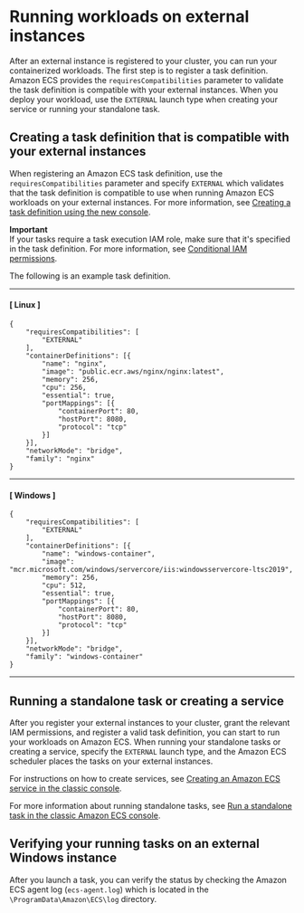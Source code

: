 # Running workloads on external instances<a name="ecs-anywhere-runtask"></a>

After an external instance is registered to your cluster, you can run your containerized workloads\. The first step is to register a task definition\. Amazon ECS provides the `requiresCompatibilities` parameter to validate the task definition is compatible with your external instances\. When you deploy your workload, use the `EXTERNAL` launch type when creating your service or running your standalone task\.

## Creating a task definition that is compatible with your external instances<a name="ecs-anywhere-taskdef"></a>

When registering an Amazon ECS task definition, use the `requiresCompatibilities` parameter and specify `EXTERNAL` which validates that the task definition is compatible to use when running Amazon ECS workloads on your external instances\. For more information, see [Creating a task definition using the new console](create-task-definition.md)\.

**Important**  
If your tasks require a task execution IAM role, make sure that it's specified in the task definition\. For more information, see [Conditional IAM permissions](ecs-anywhere-iam.md#ecs-anywhere-iam-conditional)\.

The following is an example task definition\.

------
#### [ Linux ]

```
{
	"requiresCompatibilities": [
		"EXTERNAL"
	],
	"containerDefinitions": [{
		"name": "nginx",
		"image": "public.ecr.aws/nginx/nginx:latest",
		"memory": 256,
		"cpu": 256,
		"essential": true,
		"portMappings": [{
			"containerPort": 80,
			"hostPort": 8080,
			"protocol": "tcp"
		}]
	}],
	"networkMode": "bridge",
	"family": "nginx"
}
```

------
#### [ Windows ]

```
{
	"requiresCompatibilities": [
		"EXTERNAL"
	],
	"containerDefinitions": [{
		"name": "windows-container",
		"image": "mcr.microsoft.com/windows/servercore/iis:windowsservercore-ltsc2019",
		"memory": 256,
		"cpu": 512,
		"essential": true,
		"portMappings": [{
			"containerPort": 80,
			"hostPort": 8080,
			"protocol": "tcp"
		}]
	}],
	"networkMode": "bridge",
	"family": "windows-container"
}
```

------

## Running a standalone task or creating a service<a name="ecs-anywhere-running"></a>

After you register your external instances to your cluster, grant the relevant IAM permissions, and register a valid task definition, you can start to run your workloads on Amazon ECS\. When running your standalone tasks or creating a service, specify the `EXTERNAL` launch type, and the Amazon ECS scheduler places the tasks on your external instances\.

For instructions on how to create services, see [Creating an Amazon ECS service in the classic console](create-service.md)\.

For more information about running standalone tasks, see [Run a standalone task in the classic Amazon ECS console](ecs_run_task.md)\.

## Verifying your running tasks on an external Windows instance<a name="ecs-anywhere-windows-verifying"></a>

After you launch a task, you can verify the status by checking the Amazon ECS agent log \(`ecs-agent.log`\) which is located in the `\ProgramData\Amazon\ECS\log` directory\. 